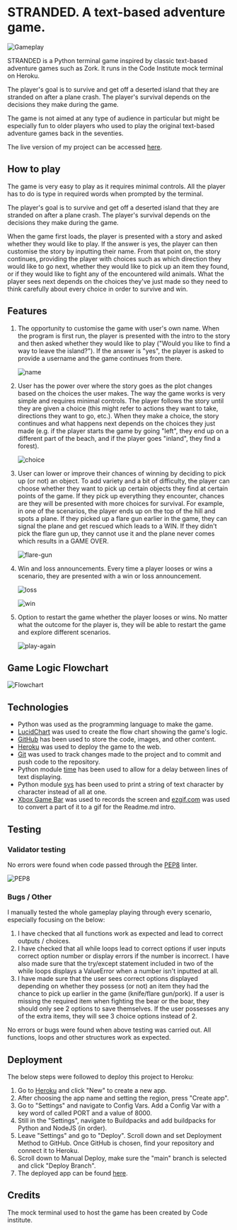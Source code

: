 # STRANDED. A text-based adventure game.

![Gameplay](https://github.com/OlgaJ1989/text_adventure/blob/main/Docs/gameplay.gif)

STRANDED is a Python terminal game inspired by classic text-based adventure games such as Zork. It runs in the Code Institute mock terminal on Heroku.

The player's goal is to survive and get off a deserted island that they are stranded on after a plane crash. The player's survival depends on the decisions they make during the game.

The game is not aimed at any type of audience in particular but might be especially fun to older players who used to play the original text-based adventure games back in the seventies.  

The live version of my project can be accessed [here](https://stranded.herokuapp.com/).


## How to play

The game is very easy to play as it requires minimal controls. All the player has to do is type in required words when prompted by the terminal.

The player's goal is to survive and get off a deserted island that they are stranded on after a plane crash. The player's survival depends on the decisions they make during the game. 

When the game first loads, the player is presented with a story and asked whether they would like to play. If the answer is yes, the player can then customise the story by inputting their name. From that point on, the story continues, providing the player with choices such as which direction they would like to go next, whether they would like to pick up an item they found, or if they would like to fight any of the encountered wild animals. What the player sees next depends on the choices they've just made so they need to think carefully about every choice in order to survive and win.


## Features  

1. The opportunity to customise the game with user's own name. 
   When the program is first run, the player is presented with the intro to the story and then asked whether they would like to play ("Would you like to find a way to leave the island?"). If the answer is "yes", the player is asked to provide a username and the game continues from there.

   ![name](https://github.com/OlgaJ1989/text_adventure/blob/main/Docs/name.png)

2. User has the power over where the story goes as the plot changes based on the choices the user makes.
   The way the game works is very simple and requires minimal controls. The player follows the story until they are given a choice (this might refer to actions they want to take, directions they want to go, etc.). When they make a choice, the story continues and what happens next depends on the choices they just made (e.g. if the player starts the game by going "left", they end up on a different part of the beach, and if the player goes "inland", they find a forest).

   ![choice](https://github.com/OlgaJ1989/text_adventure/blob/main/Docs/choice.png)

3. User can lower or improve their chances of winning by deciding to pick up (or not) an object.
   To add variety and a bit of difficulty, the player can choose whether they want to pick up certain objects they find at certain points of the game. If they pick up everything they encounter, chances are they will be presented with more choices for survival. For example, in one of the scenarios, the player ends up on the top of the hill and spots a plane. If they picked up a flare gun earlier in the game, they can signal the plane and get rescued which leads to a WIN. If they didn't pick the flare gun up, they cannot use it and the plane never comes which results in a GAME OVER. 

   ![flare-gun](https://github.com/OlgaJ1989/text_adventure/blob/main/Docs/flare-gun.png) 

4. Win and loss announcements.
   Every time a player looses or wins a scenario, they are presented with a win or loss announcement.

   ![loss](https://github.com/OlgaJ1989/text_adventure/blob/main/Docs/loss.png) 

   ![win](https://github.com/OlgaJ1989/text_adventure/blob/main/Docs/win.png) 

5. Option to restart the game whether the player looses or wins.
   No matter what the outcome for the player is, they will be able to restart the game and explore different scenarios.

   ![play-again](https://github.com/OlgaJ1989/text_adventure/blob/main/Docs/play-again.png)




    

## Game Logic Flowchart

![Flowchart](https://github.com/OlgaJ1989/text_adventure/blob/main/Docs/flowchart.png)

## Technologies

* Python was used as the programming language to make the game.
* [LucidChart](https://www.lucidchart.com/pages/) was used to create the flow chart showing the game's logic.
* [GitHub](https://github.com/) has been used to store the code, images, and other content. 
* [Heroku](https://dashboard.heroku.com/apps) was used to deploy the game to the web.
* [Git](https://git-scm.com/) was used to track changes made to the project and to commit and push code to the repository.
* Python module [time](https://docs.python.org/3/library/time.html) has been used to allow for a delay between lines of text displaying. 
* Python module [sys](https://docs.python.org/3/library/sys.html) has been used to print a string of text character by character instead of all at one.  
* [Xbox Game Bar](https://www.microsoft.com/en-us/p/xbox-game-bar/9nzkpstsnw4p?activetab=pivot:overviewtab) was used to records the screen and [ezgif.com](https://ezgif.com/video-to-gif) was used to convert a part of it to a gif for the Readme.md intro.

## Testing

### Validator testing

No errors were found when code passed through the [PEP8](http://pep8online.com/checkresult) linter.

![PEP8](https://github.com/OlgaJ1989/text_adventure/blob/main/Docs/linter.png)

### Bugs / Other

I manually tested the whole gameplay playing through every scenario, especially focusing on the below:
1. I have checked that all functions work as expected and lead to correct outputs / choices. 
2. I have checked that all while loops lead to correct options if user inputs correct option number or display errors if the number is incorrect. I have also made sure that the try/except statement included in two of the while loops displays a ValueError when a number isn't inputted at all.  
3. I have made sure that the user sees correct options displayed depending on whether they possess (or not) an item they had the chance to pick up earlier in the game (knife/flare gun/pork). If a user is missing the required item when fighting the bear or the boar, they should only see 2 options to save themselves. If the user possesses any of the extra items, they will see 3 choice options instead of 2.

No errors or bugs were found when above testing was carried out. All functions, loops and other structures work as expected.  

## Deployment

The below steps were followed to deploy this project to Heroku:
1. Go to [Heroku](https://dashboard.heroku.com/apps) and click "New" to create a new app.
2. After choosing the app name and setting the region, press "Create app".
3. Go to "Settings" and navigate to Config Vars. Add a Config Var with a key word of called PORT and a value of 8000.
4. Still in the "Settings", navigate to Buildpacks and add buildpacks for Python and NodeJS (in order).
5. Leave "Settings" and go to "Deploy". Scroll down and set Deployment Method to GitHub.
Once GitHub is chosen, find your repository and connect it to Heroku.
6. Scroll down to Manual Deploy, make sure the "main" branch is selected and click "Deploy Branch". 
7. The deployed app can be found [here](https://stranded.herokuapp.com/).

## Credits

The mock terminal used to host the game has been created by Code institute.